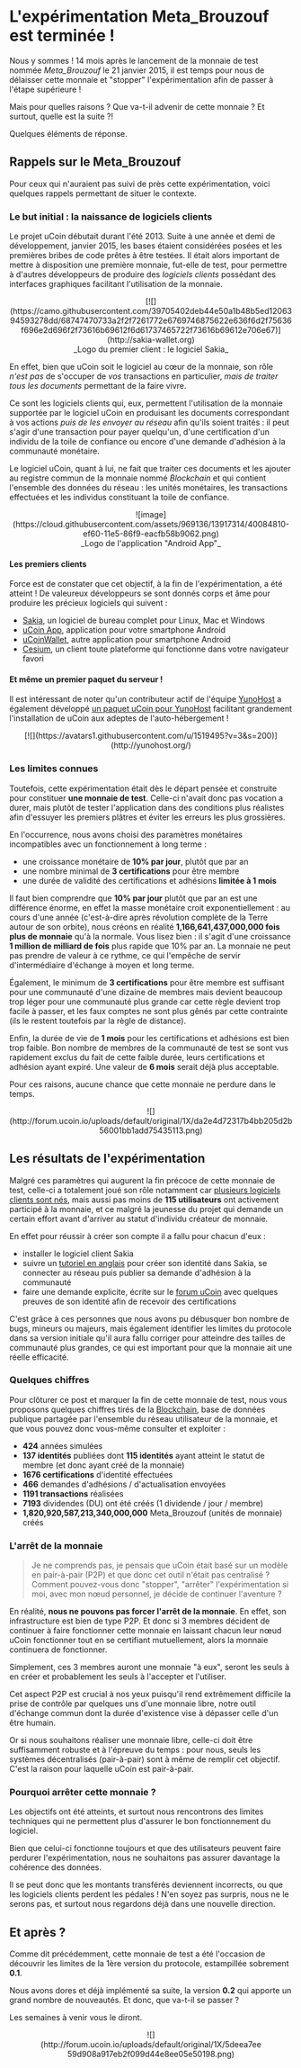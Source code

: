 # L'expérimentation Meta_Brouzouf est terminée !

Nous y sommes ! 14 mois après le lancement de la monnaie de test nommée *Meta_Brouzouf* le 21 janvier 2015, il est temps pour nous de délaisser cette monnaie et "stopper" l'expérimentation afin de passer à l'étape supérieure !

Mais pour quelles raisons ? Que va-t-il advenir de cette monnaie ? Et surtout, quelle est la suite ?!

Quelques éléments de réponse.
## Rappels sur le Meta_Brouzouf

Pour ceux qui n'auraient pas suivi de près cette expérimentation, voici quelques rappels permettant de situer le contexte.
### Le but initial : la naissance de logiciels clients

Le projet uCoin débutait durant l'été 2013. Suite à une année et demi de développement, janvier 2015, les bases étaient considérées posées et les premières bribes de code prêtes à être testées. Il était alors important de mettre à disposition une première monnaie, fut-elle de test, pour permettre à d'autres développeurs de produire des *logiciels clients* possédant des interfaces graphiques facilitant l'utilisation de la monnaie.

<center>[![](https://camo.githubusercontent.com/39705402deb44e50a1b48b5ed1206394593278dd/68747470733a2f2f7261772e6769746875622e636f6d2f75636f696e2d696f2f73616b69612f6d61737465722f73616b69612e706e67)](http://sakia-wallet.org)</center> <center>_Logo du premier client : le logiciel Sakia_</center>

En effet, bien que uCoin soit le logiciel au cœur de la monnaie, son rôle *n'est pas* de s'occuper de *vos* transactions en particulier, *mais de traiter tous les documents* permettant de la faire vivre.

Ce sont les logiciels clients qui, eux, permettent l'utilisation de la monnaie supportée par le logiciel uCoin en produisant les documents correspondant à vos actions *puis de les envoyer au réseau* afin qu'ils soient traités : il peut s'agir d'une transaction pour payer quelqu'un, d'une certification d'un individu de la toile de confiance ou encore d'une demande d'adhésion à la communauté monétaire.

Le logiciel uCoin, quant à lui, ne fait que traiter ces documents et les ajouter au registre commun de la monnaie nommé *Blockchain* et qui contient l'ensemble des données du réseau : les unités monétaires, les transactions effectuées et les individus constituant la toile de confiance.

<center>![image](https://cloud.githubusercontent.com/assets/969136/13917314/40084810-ef60-11e5-86f9-eacfb58b9062.png)</center> <center>_Logo de l'application "Android App"_</center>

#### Les premiers clients

Force est de constater que cet objectif, à la fin de l'expérimentation, a été atteint ! De valeureux développeurs se sont donnés corps et âme pour produire les précieux logiciels qui suivent :

* [Sakia](http://sakia-wallet.org), un logiciel de bureau complet pour   Linux, Mac et Windows
* [uCoin   App](https://play.google.com/store/apps/details?id=io.ucoin.android),   application pour votre smartphone Android
* [uCoinWallet](https://play.google.com/store/apps/details?id=io.ucoin.android.wallet),   autre application pour smartphone Android
* [Cesium](http://cesium.ucoin.fr/), un client toute plateforme qui   fonctionne dans votre navigateur favori

#### Et même un premier paquet du serveur !

Il est intéressant de noter qu'un contributeur actif de l'équipe [YunoHost](http://yunohost.org) a également développé [un paquet uCoin pour YunoHost](https://github.com/ucoin-io/ucoin_ynh) facilitant grandement l'installation de uCoin aux adeptes de l'auto-hébergement !

<center>[![](https://avatars1.githubusercontent.com/u/1519495?v=3&s=200)](http://yunohost.org/)</center>

### Les limites connues

Toutefois, cette expérimentation était dès le départ pensée et construite pour constituer **une monnaie de test**. Celle-ci n'avait donc pas vocation a durer, mais plutôt de tester l'application dans des conditions plus réalistes afin d'essuyer les premiers plâtres et éviter les erreurs les plus grossières.

En l'occurrence, nous avons choisi des paramètres monétaires incompatibles avec un fonctionnement à long terme :

* une croissance monétaire de **10% par jour**, plutôt que par an
* une nombre minimal de **3 certifications** pour être membre
* une durée de validité des certifications et adhésions **limitée à 1 mois**

Il faut bien comprendre que **10% par jour** plutôt que par an est une différence énorme, en effet la masse monétaire croit exponentiellement : au cours d'une année (c'est-à-dire après révolution complète de la Terre autour de son orbite), nous créons en réalité **1,166,641,437,000,000 fois plus de monnaie** qu'à la normale. Vous lisez bien : il s'agit d'une croissance **1 million de milliard de fois** plus rapide que 10% par an. La monnaie ne peut pas prendre de valeur à ce rythme, ce qui l'empêche de servir d'intermédiaire d'échange à moyen et long terme.

Également, le minimum de **3 certifications** pour être membre est suffisant pour une communauté d'une dizaine de membres mais devient beaucoup trop léger pour une communauté plus grande car cette règle devient trop facile à passer, et les faux comptes ne sont plus gênés par cette contrainte (ils le restent toutefois par la règle de distance).

Enfin, la durée de vie de **1 mois** pour les certifications et adhésions est bien trop faible. Bon nombre de membres de la communauté de test se sont vus rapidement exclus du fait de cette faible durée, leurs certifications et adhésion ayant expiré. Une valeur de **6 mois** serait déjà plus acceptable.

Pour ces raisons, aucune chance que cette monnaie ne perdure dans le temps.

<center>![](http://forum.ucoin.io/uploads/default/original/1X/da2e4d72317b4bb205d2b56001bb1add75435113.png)</center>

## Les résultats de l'expérimentation

Malgré ces paramètres qui augurent la fin précoce de cette monnaie de test, celle-ci a totalement joué son rôle notamment car [plusieurs logiciels clients sont nés](#lespremiersclients), mais aussi pas moins de **115 utilisateurs** ont activement participé à la monnaie, et ce malgré la jeunesse du projet qui demande un certain effort avant d'arriver au statut d'individu créateur de monnaie.

En effet pour réussir à créer son compte il a fallu pour chacun d'eux :

* installer le logiciel client Sakia
* suivre un [tutoriel en   anglais](https://forum.ucoin.io/t/tutorial-subscribe-to-the-testing-currency/143)   pour créer son identité dans Sakia, se connecter au réseau puis publier sa   demande d'adhésion à la communauté
* faire une demande explicite, écrite sur le [forum   uCoin](https://forum.ucoin.io) avec quelques preuves de son identité afin   de recevoir des certifications

C'est grâce à ces personnes que nous avons pu débusquer bon nombre de bugs, mineurs ou majeurs, mais également identifier les limites du protocole dans sa version initiale qu'il aura fallu corriger pour atteindre des tailles de communauté plus grandes, ce qui est important pour que la monnaie ait une réelle efficacité.



### Quelques chiffres

Pour clôturer ce post et marquer la fin de cette monnaie de test, nous vous proposons quelques chiffres tirés de la [Blockchain](https://fr.wikipedia.org/wiki/Cha%C3%AEne_de_blocs), base de données publique partagée par l'ensemble du réseau utilisateur de la monnaie, et que vous pouvez donc vous-même consulter et exploiter :

* **424** années simulées
* **137 identités** publiées dont **115 identités** ayant atteint le statut   de membre (et donc ayant créé de la monnaie)
* **1676 certifications** d'identité effectuées
* **466** demandes d'adhésions / d'actualisation envoyées
* **1191 transactions** réalisées
* **7193** dividendes (DU) ont été créés (1 dividende / jour / membre)
* **1,820,920,587,213,340,000,000** Meta_Brouzouf (unités de monnaie) créés

### L'arrêt de la monnaie

> Je ne comprends pas, je pensais que uCoin était basé sur un modèle en pair-à-pair (P2P) et que donc cet outil n'était pas centralisé ? Comment pouvez-vous donc "stopper", "arrêter" l'expérimentation si moi, avec mon nœud personnel, je décide de continuer l'aventure ?

En réalité, **nous ne pouvons pas forcer l'arrêt de la monnaie**. En effet, son infrastructure est bien de type P2P. Et donc si 3 membres décident de continuer à faire fonctionner cette monnaie en laissant chacun leur nœud uCoin fonctionner tout en se certifiant mutuellement, alors la monnaie continuera de fonctionner.

Simplement, ces 3 membres auront une monnaie "à eux", seront les seuls à en créer et probablement les seuls à l'accepter et l'utiliser.

Cet aspect P2P est crucial à nos yeux puisqu'il rend extrêmement difficile la prise de contrôle par quelques uns d'une monnaie libre, notre outil d'échange commun dont la durée d'existence vise à dépasser celle d'un être humain.

Or si nous souhaitons réaliser une monnaie libre, celle-ci doit être suffisamment robuste et à l'épreuve du temps : pour nous, seuls les systèmes décentralisés (pair-à-pair) sont à même de remplir cet objectif. C'est la raison pour laquelle uCoin est pair-à-pair.
### Pourquoi arrêter cette monnaie ?

Les objectifs ont été atteints, et surtout nous rencontrons des limites techniques qui ne permettent plus d'assurer le bon fonctionnement du logiciel.

Bien que celui-ci fonctionne toujours et que des utilisateurs peuvent faire perdurer l'expérimentation, nous ne souhaitons pas assurer davantage la cohérence des données.

Il se peut donc que les montants transférés deviennent incorrects, ou que les logiciels clients perdent les pédales ! N'en soyez pas surpris, nous ne le serons pas, et surtout nous regardons déjà dans une nouvelle direction.
## Et après ?

Comme dit précédemment, cette monnaie de test a été l'occasion de découvrir les limites de la 1ère version du protocole, estampillée sobrement **0.1**.

Nous avons dores et déjà implémenté sa suite, la version **0.2** qui apporte un grand nombre de nouveautés. Et donc, que va-t-il se passer ?

Les semaines à venir vous le diront.

<center><div style="width: 400px">![](http://forum.ucoin.io/uploads/default/original/1X/5deea7ee59d908a917eb2f099d44e8ee05e50198.png)</div></center> 
